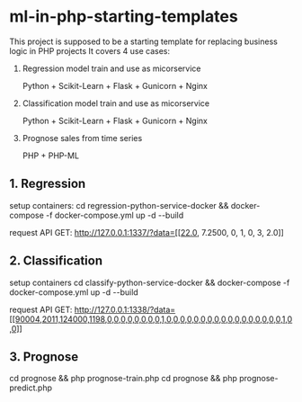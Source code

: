 # ml-in-php-starting-templates
This project is supposed to be a starting template for replacing business logic in PHP projects 
It covers 4 use cases:

1. Regression model train and use as micorservice

    Python + Scikit-Learn + Flask + Gunicorn + Nginx

2. Classification model train and use as micorservice

    Python + Scikit-Learn + Flask + Gunicorn + Nginx

2. Prognose sales from time series

    PHP + PHP-ML


## 1. Regression

setup containers:
cd regression-python-service-docker &&  docker-compose -f docker-compose.yml up -d --build

request API GET:
http://127.0.0.1:1337/?data=[[22.0, 7.2500, 0, 1, 0, 3, 2.0]]

## 2. Classification

setup containers
cd classify-python-service-docker &&  docker-compose -f docker-compose.yml up -d --build

request API GET:
http://127.0.0.1:1338/?data=[[90004,2011,124000,1198,0,0,0,0,0,0,0,0,1,0,0,0,0,0,0,0,0,0,0,0,0,0,0,0,0,0,1,0,0]]

## 3. Prognose

cd prognose && php prognose-train.php
cd prognose && php prognose-predict.php


